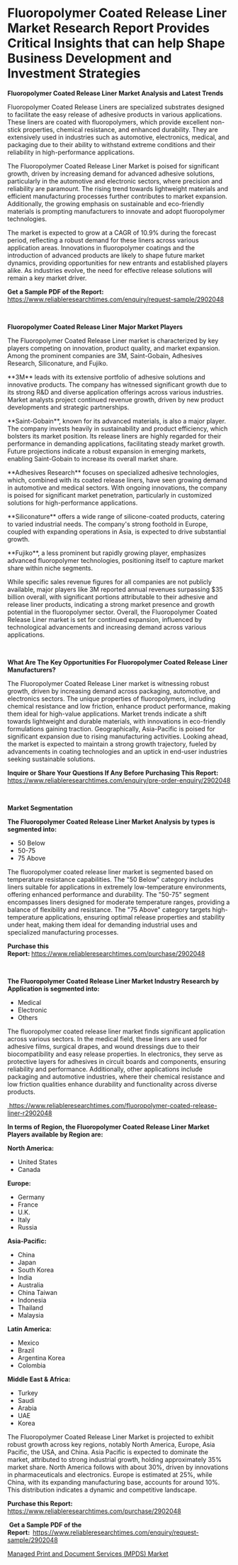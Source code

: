 <p><h1>Fluoropolymer Coated Release Liner Market Research Report Provides Critical Insights that can help Shape Business Development and Investment Strategies</h1></p><p><strong>Fluoropolymer Coated Release Liner Market Analysis and Latest Trends</strong></p>
<p><p>Fluoropolymer Coated Release Liners are specialized substrates designed to facilitate the easy release of adhesive products in various applications. These liners are coated with fluoropolymers, which provide excellent non-stick properties, chemical resistance, and enhanced durability. They are extensively used in industries such as automotive, electronics, medical, and packaging due to their ability to withstand extreme conditions and their reliability in high-performance applications.</p><p>The Fluoropolymer Coated Release Liner Market is poised for significant growth, driven by increasing demand for advanced adhesive solutions, particularly in the automotive and electronic sectors, where precision and reliability are paramount. The rising trend towards lightweight materials and efficient manufacturing processes further contributes to market expansion. Additionally, the growing emphasis on sustainable and eco-friendly materials is prompting manufacturers to innovate and adopt fluoropolymer technologies.</p><p>The market is expected to grow at a CAGR of 10.9% during the forecast period, reflecting a robust demand for these liners across various application areas. Innovations in fluoropolymer coatings and the introduction of advanced products are likely to shape future market dynamics, providing opportunities for new entrants and established players alike. As industries evolve, the need for effective release solutions will remain a key market driver.</p></p>
<p><strong>Get a Sample PDF of the Report:&nbsp;</strong> <a href="https://www.reliableresearchtimes.com/enquiry/request-sample/2902048?utm_campaign=2222&utm_medium=2&utm_source=Github&utm_content=ia&utm_term=11032025&utm_id=fluoropolymer-coated-release-liner">https://www.reliableresearchtimes.com/enquiry/request-sample/2902048</a></p>
<p>&nbsp;</p>
<p><strong>Fluoropolymer Coated Release Liner Major Market Players</strong></p>
<p><p>The Fluoropolymer Coated Release Liner market is characterized by key players competing on innovation, product quality, and market expansion. Among the prominent companies are 3M, Saint-Gobain, Adhesives Research, Siliconature, and Fujiko. </p><p>**3M** leads with its extensive portfolio of adhesive solutions and innovative products. The company has witnessed significant growth due to its strong R&D and diverse application offerings across various industries. Market analysts project continued revenue growth, driven by new product developments and strategic partnerships.</p><p>**Saint-Gobain**, known for its advanced materials, is also a major player. The company invests heavily in sustainability and product efficiency, which bolsters its market position. Its release liners are highly regarded for their performance in demanding applications, facilitating steady market growth. Future projections indicate a robust expansion in emerging markets, enabling Saint-Gobain to increase its overall market share.</p><p>**Adhesives Research** focuses on specialized adhesive technologies, which, combined with its coated release liners, have seen growing demand in automotive and medical sectors. With ongoing innovations, the company is poised for significant market penetration, particularly in customized solutions for high-performance applications.</p><p>**Siliconature** offers a wide range of silicone-coated products, catering to varied industrial needs. The company's strong foothold in Europe, coupled with expanding operations in Asia, is expected to drive substantial growth.</p><p>**Fujiko**, a less prominent but rapidly growing player, emphasizes advanced fluoropolymer technologies, positioning itself to capture market share within niche segments.</p><p>While specific sales revenue figures for all companies are not publicly available, major players like 3M reported annual revenues surpassing $35 billion overall, with significant portions attributable to their adhesive and release liner products, indicating a strong market presence and growth potential in the fluoropolymer sector. Overall, the Fluoropolymer Coated Release Liner market is set for continued expansion, influenced by technological advancements and increasing demand across various applications.</p></p>
<p>&nbsp;</p>
<p><strong>What Are The Key Opportunities For Fluoropolymer Coated Release Liner Manufacturers?</strong></p>
<p><p>The Fluoropolymer Coated Release Liner market is witnessing robust growth, driven by increasing demand across packaging, automotive, and electronics sectors. The unique properties of fluoropolymers, including chemical resistance and low friction, enhance product performance, making them ideal for high-value applications. Market trends indicate a shift towards lightweight and durable materials, with innovations in eco-friendly formulations gaining traction. Geographically, Asia-Pacific is poised for significant expansion due to rising manufacturing activities. Looking ahead, the market is expected to maintain a strong growth trajectory, fueled by advancements in coating technologies and an uptick in end-user industries seeking sustainable solutions.</p></p>
<p><strong>Inquire or Share Your Questions If Any Before Purchasing This Report:</strong> <a href="https://www.reliableresearchtimes.com/enquiry/pre-order-enquiry/2902048?utm_campaign=2222&utm_medium=2&utm_source=Github&utm_content=ia&utm_term=11032025&utm_id=fluoropolymer-coated-release-liner">https://www.reliableresearchtimes.com/enquiry/pre-order-enquiry/2902048</a></p>
<p>&nbsp;</p>
<p><strong>Market Segmentation</strong></p>
<p><strong>The Fluoropolymer Coated Release Liner Market Analysis by types is segmented into:</strong></p>
<p><ul><li>50 Below</li><li>50-75</li><li>75 Above</li></ul></p>
<p><p>The fluoropolymer coated release liner market is segmented based on temperature resistance capabilities. The "50 Below" category includes liners suitable for applications in extremely low-temperature environments, offering enhanced performance and durability. The "50-75" segment encompasses liners designed for moderate temperature ranges, providing a balance of flexibility and resistance. The "75 Above" category targets high-temperature applications, ensuring optimal release properties and stability under heat, making them ideal for demanding industrial uses and specialized manufacturing processes.</p></p>
<p><strong>Purchase this Report:&nbsp;</strong><a href="https://www.reliableresearchtimes.com/purchase/2902048?utm_campaign=2222&utm_medium=2&utm_source=Github&utm_content=ia&utm_term=11032025&utm_id=fluoropolymer-coated-release-liner">https://www.reliableresearchtimes.com/purchase/2902048</a></p>
<p>&nbsp;</p>
<p><strong>The Fluoropolymer Coated Release Liner Market Industry Research by Application is segmented into:</strong></p>
<p><ul><li>Medical</li><li>Electronic</li><li>Others</li></ul></p>
<p><p>The fluoropolymer coated release liner market finds significant application across various sectors. In the medical field, these liners are used for adhesive films, surgical drapes, and wound dressings due to their biocompatibility and easy release properties. In electronics, they serve as protective layers for adhesives in circuit boards and components, ensuring reliability and performance. Additionally, other applications include packaging and automotive industries, where their chemical resistance and low friction qualities enhance durability and functionality across diverse products. </p></p>
<p><a href="https://www.reliableresearchtimes.com/fluoropolymer-coated-release-liner-r2902048?utm_campaign=2222&utm_medium=2&utm_source=Github&utm_content=ia&utm_term=11032025&utm_id=fluoropolymer-coated-release-liner">&nbsp;https://www.reliableresearchtimes.com/fluoropolymer-coated-release-liner-r2902048</a></p>
<p><strong>In terms of Region, the Fluoropolymer Coated Release Liner Market Players available by Region are:</strong></p>
<p>
    <p> <strong> North America: </strong>
        <ul>
            <li>United States</li>
            <li>Canada</li>
        </ul>
        </p> 
    <p> <strong> Europe: </strong>
        <ul>
            <li>Germany</li>
            <li>France</li>
            <li>U.K.</li>
            <li>Italy</li>
            <li>Russia</li>
        </ul>
        </p> 
    <p> <strong> Asia-Pacific: </strong>
        <ul>
            <li>China</li>
            <li>Japan</li>
            <li>South Korea</li>
            <li>India</li>
            <li>Australia</li>
            <li>China Taiwan</li>
            <li>Indonesia</li>
            <li>Thailand</li>
            <li>Malaysia</li>
        </ul>
        </p> 
    <p> <strong> Latin America: </strong>
        <ul>
            <li>Mexico</li>
            <li>Brazil</li>
            <li>Argentina Korea</li>
            <li>Colombia</li>
        </ul>
        </p> 
    <p> <strong> Middle East & Africa: </strong>
        <ul>
            <li>Turkey</li>
            <li>Saudi</li>
            <li>Arabia</li>
            <li>UAE</li>
            <li>Korea</li>
        </ul>
    </p>
    </p>
<p><p>The Fluoropolymer Coated Release Liner Market is projected to exhibit robust growth across key regions, notably North America, Europe, Asia Pacific, the USA, and China. Asia Pacific is expected to dominate the market, attributed to strong industrial growth, holding approximately 35% market share. North America follows with about 30%, driven by innovations in pharmaceuticals and electronics. Europe is estimated at 25%, while China, with its expanding manufacturing base, accounts for around 10%. This distribution indicates a dynamic and competitive landscape.</p></p>
<p><strong>Purchase this Report: </strong><a href="https://www.reliableresearchtimes.com/purchase/2902048?utm_campaign=2222&utm_medium=2&utm_source=Github&utm_content=ia&utm_term=11032025&utm_id=fluoropolymer-coated-release-liner">https://www.reliableresearchtimes.com/purchase/2902048</a></p>
<p>&nbsp;<strong>Get a Sample PDF of the Report:&nbsp;&nbsp;</strong><a href="https://www.reliableresearchtimes.com/enquiry/request-sample/2902048?utm_campaign=2222&utm_medium=2&utm_source=Github&utm_content=ia&utm_term=11032025&utm_id=fluoropolymer-coated-release-liner">https://www.reliableresearchtimes.com/enquiry/request-sample/2902048</a></p>
<p><strong></strong></p>
<p><p><a href="https://github.com/sokurgleyde/Market-Research-Report-List-1/blob/main/managed-print-and-document-services-mpds-market.md?utm_campaign=2222&utm_medium=2&utm_source=Github&utm_content=ia&utm_term=11032025&utm_id=fluoropolymer-coated-release-liner">Managed Print and Document Services (MPDS) Market</a></p></p>